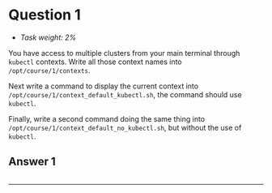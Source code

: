 # Question 1

- *Task weight: 2%*

You have access to multiple clusters from your main terminal through `kubectl` contexts. Write all those context names into `/opt/course/1/contexts`.

Next write a command to display the current context into `/opt/course/1/context_default_kubectl.sh`, the command should use `kubectl`.

Finally, write a second command doing the same thing into `/opt/course/1/context_default_no_kubectl.sh`, but without the use of `kubectl`.

## Answer 1

```shell

```

---
